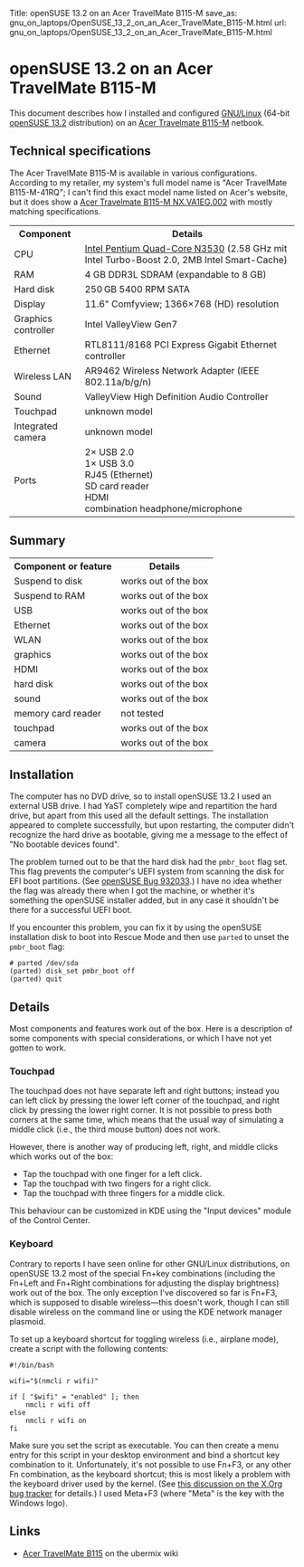 Title: openSUSE 13.2 on an Acer TravelMate B115-M
save_as: gnu_on_laptops/OpenSUSE_13_2_on_an_Acer_TravelMate_B115-M.html
url: gnu_on_laptops/OpenSUSE_13_2_on_an_Acer_TravelMate_B115-M.html

# openSUSE 13.2 on an Acer TravelMate B115-M

This document describes how I installed and configured
[GNU/Linux](https://www.gnu.org/gnu/linux-and-gnu.html) (64-bit
[openSUSE 13.2](http://www.opensuse.org/) distribution) on an
[Acer Travelmate B115-M](http://www.acer.de/ac/de/DE/content/professional-model/NX.VA1EG.002)
netbook.

Technical specifications
------------------------

The Acer TravelMate B115-M is available in various configurations.
According to my retailer, my system's full model name is "Acer
TravelMate B115-M-41RQ"; I can't find this exact model name listed on
Acer's website, but it does show a [Acer Travelmate B115-M
NX.VA1EG.002](http://www.acer.de/ac/de/DE/content/professional-model/NX.VA1EG.002)
with mostly matching specifications.

<table>
<tr><th>Component</th><th>Details</th></tr>
<tr><td>CPU                              </td><td><a href="http://ark.intel.com/products/81074/Intel-Pentium-Processor-N3530-2M-Cache-up-to-2_58-GHz">Intel Pentium Quad-Core N3530</a> (2.58 GHz mit Intel Turbo-Boost 2.0, 2MB Intel Smart-Cache)</td></tr>
<tr><td>RAM                              </td><td>4 GB DDR3L SDRAM (expandable to 8 GB)</td></tr>
<tr><td>Hard disk                        </td><td>250 GB 5400 RPM SATA</td></tr>
<tr><td>Display                          </td><td>11.6" Comfyview; 1366×768 (HD) resolution</td></tr>
<tr><td>Graphics controller              </td><td>Intel ValleyView Gen7</td></tr>
<tr><td>Ethernet                         </td><td>RTL8111/8168 PCI Express Gigabit Ethernet controller</td></tr>
<tr><td>Wireless LAN                     </td><td>AR9462 Wireless Network Adapter (IEEE 802.11a/b/g/n)</td></tr>
<tr><td>Sound                            </td><td>ValleyView High Definition Audio Controller</td></tr>
<tr><td>Touchpad                         </td><td>unknown model</td></tr>
<tr><td>Integrated camera                </td><td>unknown model</td></tr>
<tr><td>Ports                            </td><td>2× USB 2.0<br>1× USB 3.0<br>RJ45 (Ethernet)<br>SD card reader<br>HDMI<br>combination headphone/microphone</td></tr>
</table>

Summary
-------

<table>
<tr><th>Component or feature</th><th>Details</th></tr>
<tr><td>Suspend to disk     </td><td>works out of the box</td></tr>
<tr><td>Suspend to RAM      </td><td>works out of the box</td></tr>
<tr><td>USB                 </td><td>works out of the box</td></tr>
<tr><td>Ethernet            </td><td>works out of the box</td></tr>
<tr><td>WLAN                </td><td>works out of the box</td></tr>
<tr><td>graphics            </td><td>works out of the box</td></tr>
<tr><td>HDMI                </td><td>works out of the box</td></tr>
<tr><td>hard disk           </td><td>works out of the box</td></tr>
<tr><td>sound               </td><td>works out of the box</td></tr>
<tr><td>memory card reader  </td><td>not tested</td></tr>
<tr><td>touchpad            </td><td>works out of the box</td></tr>
<tr><td>camera              </td><td>works out of the box</td></tr>
</table>

Installation
------------

The computer has no DVD drive, so to install openSUSE 13.2 I used an
external USB drive. I had YaST completely wipe and repartition the hard
drive, but apart from this used all the default settings. The
installation appeared to complete successfully, but upon restarting, the
computer didn't recognize the hard drive as bootable, giving me a
message to the effect of "No bootable devices found".

The problem turned out to be that the hard disk had the `pmbr_boot` flag
set. This flag prevents the computer's UEFI system from scanning the
disk for EFI boot partitions. (See [openSUSE Bug
932033](https://bugzilla.opensuse.org/show_bug.cgi?id=932033).) I have
no idea whether the flag was already there when I got the machine, or
whether it's something the openSUSE installer added, but in any case it
shouldn't be there for a successful UEFI boot.

If you encounter this problem, you can fix it by using the openSUSE
installation disk to boot into Rescue Mode and then use `parted` to
unset the `pmbr_boot` flag:

    # parted /dev/sda
    (parted) disk_set pmbr_boot off
    (parted) quit

Details
-------

Most components and features work out of the box. Here is a description
of some components with special considerations, or which I have not yet
gotten to work.

### Touchpad

The touchpad does not have separate left and right buttons; instead you
can left click by pressing the lower left corner of the touchpad, and
right click by pressing the lower right corner. It is not possible to
press both corners at the same time, which means that the usual way of
simulating a middle click (i.e., the third mouse button) does not work.

However, there is another way of producing left, right, and middle
clicks which works out of the box:

-   Tap the touchpad with one finger for a left click.
-   Tap the touchpad with two fingers for a right click.
-   Tap the touchpad with three fingers for a middle click.

This behaviour can be customized in KDE using the "Input devices" module
of the Control Center.

### Keyboard

Contrary to reports I have seen online for other GNU/Linux
distributions, on openSUSE 13.2 most of the special Fn+key combinations
(including the Fn+Left and Fn+Right combinations for adjusting the
display brightness) work out of the box. The only exception I've
discovered so far is Fn+F3, which is supposed to disable wireless—this
doesn't work, though I can still disable wireless on the command line or
using the KDE network manager plasmoid.

To set up a keyboard shortcut for toggling wireless (i.e., airplane
mode), create a script with the following contents:

    #!/bin/bash

    wifi="$(nmcli r wifi)"

    if [ "$wifi" = "enabled" ]; then
        nmcli r wifi off
    else
        nmcli r wifi on
    fi

Make sure you set the script as executable. You can then create a menu
entry for this script in your desktop environment and bind a shortcut
key combination to it. Unfortunately, it's not possible to use Fn+F3, or
any other Fn combination, as the keyboard shortcut; this is most likely
a problem with the keyboard driver used by the kernel. (See [this
discussion on the X.Org bug
tracker](https://bugs.freedesktop.org/show_bug.cgi?id=22185) for
details.) I used Meta+F3 (where "Meta" is the key with the Windows
logo).

Links
-----

-   [Acer TravelMate
    B115](http://wiki.ubermix.org/page/Acer_TravelMate_B115) on the
    ubermix wiki
